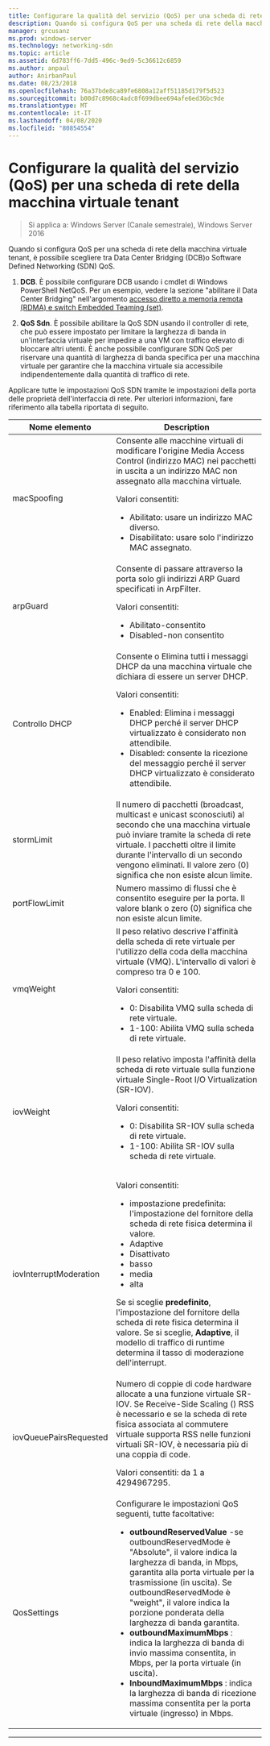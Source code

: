 ```yaml
---
title: Configurare la qualità del servizio (QoS) per una scheda di rete della macchina virtuale tenant
description: Quando si configura QoS per una scheda di rete della macchina virtuale tenant, è possibile scegliere tra Data Center Bridging \(DCB\)o Software Defined Networking \(SDN\) QoS.
manager: grcusanz
ms.prod: windows-server
ms.technology: networking-sdn
ms.topic: article
ms.assetid: 6d783ff6-7dd5-496c-9ed9-5c36612c6859
ms.author: anpaul
author: AnirbanPaul
ms.date: 08/23/2018
ms.openlocfilehash: 76a37bde8ca89fe6808a12aff51185d179f5d523
ms.sourcegitcommit: b00d7c8968c4adc8f699dbee694afe6ed36bc9de
ms.translationtype: MT
ms.contentlocale: it-IT
ms.lasthandoff: 04/08/2020
ms.locfileid: "80854554"
---
```

# <a name="configure-quality-of-service-qos-for-a-tenant-vm-network-adapter"></a>Configurare la qualità del servizio (QoS) per una scheda di rete della macchina virtuale tenant

>Si applica a: Windows Server (Canale semestrale), Windows Server 2016

Quando si configura QoS per una scheda di rete della macchina virtuale tenant, è possibile scegliere tra Data Center Bridging \(DCB\)o Software Defined Networking \(SDN\) QoS.

1.    **DCB**. È possibile configurare DCB usando i cmdlet di Windows PowerShell NetQoS. Per un esempio, vedere la sezione "abilitare il Data Center Bridging" nell'argomento [accesso diretto a memoria remota (RDMA) e switch Embedded Teaming (set)](../../../virtualization/hyper-v-virtual-switch/RDMA-and-Switch-Embedded-Teaming.md).

2.    **QoS Sdn**. È possibile abilitare la QoS SDN usando il controller di rete, che può essere impostato per limitare la larghezza di banda in un'interfaccia virtuale per impedire a una VM con traffico elevato di bloccare altri utenti.  È anche possibile configurare SDN QoS per riservare una quantità di larghezza di banda specifica per una macchina virtuale per garantire che la macchina virtuale sia accessibile indipendentemente dalla quantità di traffico di rete.  

Applicare tutte le impostazioni QoS SDN tramite le impostazioni della porta delle proprietà dell'interfaccia di rete. Per ulteriori informazioni, fare riferimento alla tabella riportata di seguito.

|Nome elemento|Description|
|------------|-----------| 
|macSpoofing| Consente alle macchine virtuali di modificare l'origine Media Access Control \(indirizzo MAC\) nei pacchetti in uscita a un indirizzo MAC non assegnato alla macchina virtuale.<p>Valori consentiti:<ul><li>Abilitato: usare un indirizzo MAC diverso.</li><li>Disabilitato: usare solo l'indirizzo MAC assegnato.</li></ul>|
|arpGuard| Consente di passare attraverso la porta solo gli indirizzi ARP Guard specificati in ArpFilter.<p>Valori consentiti:<ul><li>Abilitato-consentito</li><li>Disabled-non consentito</li></ul>|
|Controllo DHCP| Consente o Elimina tutti i messaggi DHCP da una macchina virtuale che dichiara di essere un server DHCP. <p>Valori consentiti:<ul><li>Enabled: Elimina i messaggi DHCP perché il server DHCP virtualizzato è considerato non attendibile.</li><li>Disabled: consente la ricezione del messaggio perché il server DHCP virtualizzato è considerato attendibile.</li></ul>|
|stormLimit| Il numero di pacchetti (broadcast, multicast e unicast sconosciuti) al secondo che una macchina virtuale può inviare tramite la scheda di rete virtuale. I pacchetti oltre il limite durante l'intervallo di un secondo vengono eliminati. Il valore zero \(0\) significa che non esiste alcun limite.|
|portFlowLimit| Numero massimo di flussi che è consentito eseguire per la porta. Il valore blank o zero \(0\) significa che non esiste alcun limite. |
|vmqWeight| Il peso relativo descrive l'affinità della scheda di rete virtuale per l'utilizzo della coda della macchina virtuale (VMQ). L'intervallo di valori è compreso tra 0 e 100.<p>Valori consentiti:<ul><li>0: Disabilita VMQ sulla scheda di rete virtuale.</li><li>1-100: Abilita VMQ sulla scheda di rete virtuale.</li></ul>|
|iovWeight| Il peso relativo imposta l'affinità della scheda di rete virtuale sulla funzione virtuale Single-Root I/O Virtualization \(SR-IOV\). <p>Valori consentiti:<ul><li>0: Disabilita SR-IOV sulla scheda di rete virtuale.</li><li>1-100: Abilita SR-IOV sulla scheda di rete virtuale.</li></ul>|
|iovInterruptModeration|<p>Valori consentiti:<ul><li>impostazione predefinita: l'impostazione del fornitore della scheda di rete fisica determina il valore.</li><li>Adaptive </li><li>Disattivato </li><li>basso</li><li>media</li><li>alta</li></ul><p>Se si sceglie **predefinito**, l'impostazione del fornitore della scheda di rete fisica determina il valore.  Se si sceglie, **Adaptive**, il modello di traffico di runtime determina il tasso di moderazione dell'interrupt.|
|iovQueuePairsRequested| Numero di coppie di code hardware allocate a una funzione virtuale SR-IOV. Se Receive-Side Scaling \(\) RSS è necessario e se la scheda di rete fisica associata al commutere virtuale supporta RSS nelle funzioni virtuali SR-IOV, è necessaria più di una coppia di code. <p>Valori consentiti: da 1 a 4294967295.|
|QosSettings| Configurare le impostazioni QoS seguenti, tutte facoltative: <ul><li>**outboundReservedValue** -se outboundReservedMode è "Absolute", il valore indica la larghezza di banda, in Mbps, garantita alla porta virtuale per la trasmissione (in uscita). Se outboundReservedMode è "weight", il valore indica la porzione ponderata della larghezza di banda garantita.</li><li>**outboundMaximumMbps** : indica la larghezza di banda di invio massima consentita, in Mbps, per la porta virtuale (in uscita).</li><li>**InboundMaximumMbps** : indica la larghezza di banda di ricezione massima consentita per la porta virtuale (ingresso) in Mbps.</li></ul> |

---